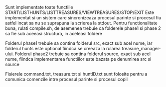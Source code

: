 Sunt implementate toate functiile START/LISTHUNTS/LISTTREASURES/VIEWTREASURES/STOP/EXIT
Este implementat si un sistem care sincronizeaza procesul parinte si procesul fiu astfel incat sa nu se suprapuna la scrierea la stdout.
Pentru functionalitate buna, rulati compile.sh, de asemenea trebuie ca folderele phase1 si phase 2 sa fie sub aceeasi structura, in aceleasi foldere

Folderul phase1 trebuie sa contina folderul src, exact sub acel nume, iar folderul hunts este optional fiindca se creeaza la rularea treasure_manager-ului.
Folderul phase2 trebuie sa contina folderul source, exact sub acel nume, fiindca implementarea functiilor este bazata pe denumirea src si source

Fisierele command.txt, treasure.txt si huntID.txt sunt folosite pentru a comunica comenzile intre procesul parinte si procesul copil
